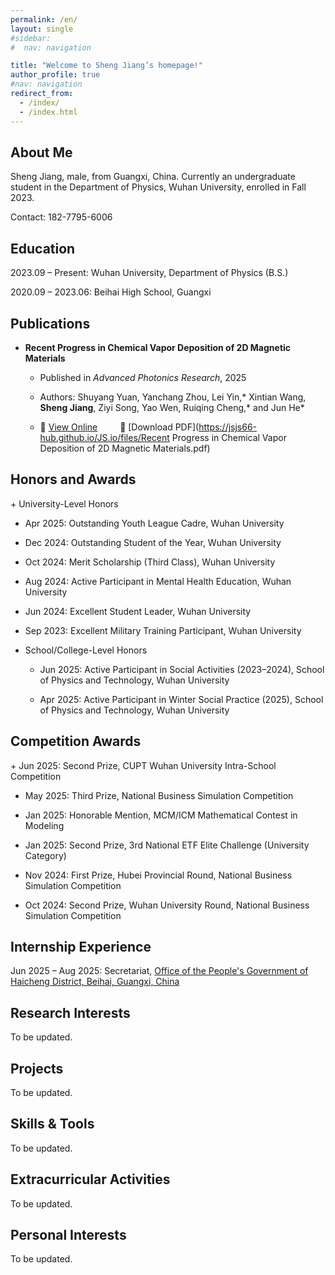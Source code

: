 ```yaml
---
permalink: /en/
layout: single
#sidebar:
#  nav: navigation

title: "Welcome to Sheng Jiang’s homepage!"
author_profile: true
#nav: navigation
redirect_from: 
  - /index/
  - /index.html
---
```

## About Me
Sheng Jiang, male, from Guangxi, China. Currently an undergraduate student in the Department of Physics, Wuhan University, enrolled in Fall 2023.

Contact: 182-7795-6006

<h2 id="education">Education</h2>

2023.09 – Present: Wuhan University, Department of Physics (B.S.)

2020.09 – 2023.06: Beihai High School, Guangxi

<h2 id="journal">Publications</h2>

+ **Recent Progress in Chemical Vapor Deposition of 2D Magnetic Materials**
  + Published in *Advanced Photonics Research*, 2025
  
  + Authors: Shuyang Yuan, Yanchang Zhou, Lei Yin,\* Xintian Wang, **Sheng Jiang**, Ziyi Song, Yao Wen, Ruiqing Cheng,\* and Jun He\*

  + 🔗 [View Online](https://advanced.onlinelibrary.wiley.com/doi/10.1002/apxr.202400169) &ensp;&ensp;&ensp;&ensp; 📄 [Download PDF](https://jsjs66-hub.github.io/JS.io/files/Recent Progress in Chemical Vapor Deposition of 2D Magnetic Materials.pdf)

<h2 id="honors">Honors and Awards</h2>
+ University-Level Honors

  + Apr 2025: Outstanding Youth League Cadre, Wuhan University

  + Dec 2024: Outstanding Student of the Year, Wuhan University

  + Oct 2024: Merit Scholarship (Third Class), Wuhan University

  + Aug 2024: Active Participant in Mental Health Education, Wuhan University

  + Jun 2024: Excellent Student Leader, Wuhan University

  + Sep 2023: Excellent Military Training Participant, Wuhan University

+ School/College-Level Honors

  + Jun 2025: Active Participant in Social Activities (2023–2024), School of Physics and Technology, Wuhan University

  + Apr 2025: Active Participant in Winter Social Practice (2025), School of Physics and Technology, Wuhan University

<h2 id="competitions">Competition Awards</h2>
+ Jun 2025: Second Prize, CUPT Wuhan University Intra-School Competition

+ May 2025: Third Prize, National Business Simulation Competition

+ Jan 2025: Honorable Mention, MCM/ICM Mathematical Contest in Modeling

+ Jan 2025: Second Prize, 3rd National ETF Elite Challenge (University Category)

+ Nov 2024: First Prize, Hubei Provincial Round, National Business Simulation Competition

+ Oct 2024: Second Prize, Wuhan University Round, National Business Simulation Competition

<h2 id="internships">Internship Experience</h2>

Jun 2025 – Aug 2025: Secretariat, [Office of the People's Government of Haicheng District, Beihai, Guangxi, China](http://www.bhhc.gov.cn/)

<h2 id="research">Research Interests</h2>
To be updated.

<h2 id="projects">Projects</h2>
To be updated.

<h2 id="skills">Skills & Tools</h2>
To be updated.

<h2 id="activities">Extracurricular Activities</h2>
To be updated.

<h2 id="hobbies">Personal Interests</h2>
To be updated.




